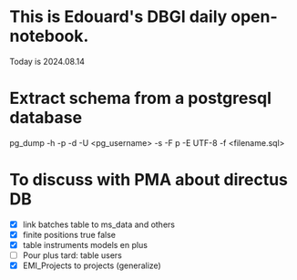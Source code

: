 # This is Edouard's DBGI daily open-notebook.

Today is 2024.08.14

# Extract schema from a postgresql database
pg_dump -h <IP> -p <port> -d <DB> -U <pg_username> -s -F p -E UTF-8 -f <filename.sql>

# To discuss with PMA about directus DB

- [x] link batches table to ms_data and others
- [x] finite positions true false
- [x] table instruments models en plus
- [ ] Pour plus tard: table users
- [x] EMI_Projects to projects (generalize)
